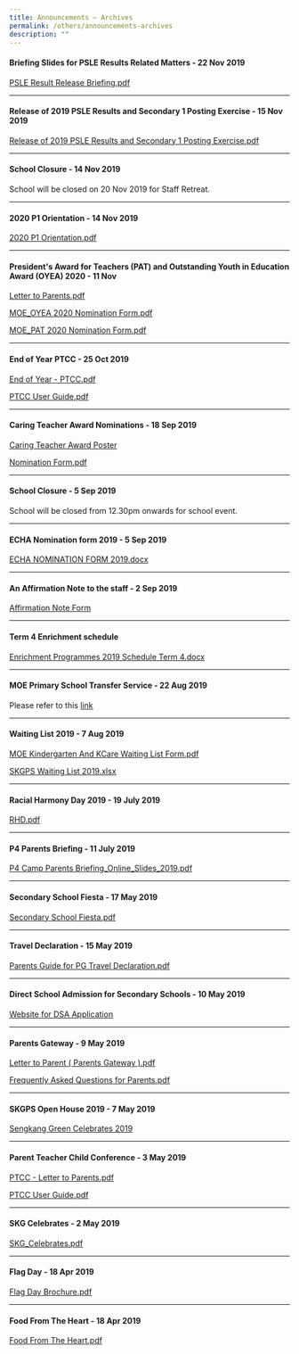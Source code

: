 ```yaml
---
title: Announcements – Archives
permalink: /others/announcements-archives
description: ""
---
```

<h4><strong>Briefing Slides for PSLE Results Related Matters - 22 Nov 2019</strong></h4>
<p><a href="https://sengkanggreenpri-moe-edu-sg-admin.cwp.sg/qql/slot/u160/Others/Announcement/2019/PSLE%20Result%20Release%20Briefing.pdf" target="_blank" rel="noopener">PSLE Result Release Briefing.pdf</a>&nbsp;</p>
<hr />
<h4><strong>Release of 2019 PSLE Results and Secondary 1 Posting Exercise - 15 Nov 2019</strong></h4>
<p><a href="https://sengkanggreenpri-moe-edu-sg-admin.cwp.sg/qql/slot/u160/Others/Announcement/2019/Release%20of%202019%20PSLE%20Results%20and%20Secondary%201%20Posting%20Exercise.pdf" target="_blank" rel="noopener">Release of 2019 PSLE Results and Secondary 1 Posting Exercise.pdf</a>&nbsp;</p>
<hr>
<h4><strong>School Closure - 14 Nov 2019</strong></h4>
<p>School will be closed on 20 Nov 2019 for Staff Retreat.</p><hr>
<h4><strong>2020 P1 Orientation - 14 Nov 2019</strong></h4>
<p><a href="https://sengkanggreenpri-moe-edu-sg-admin.cwp.sg/qql/slot/u160/Others/Announcement/2019/2020%20P1%20Orientation.pdf" target="_blank" rel="noopener">2020 P1 Orientation.pdf</a></p><hr>
<h4><strong>President's Award for Teachers (PAT) and Outstanding Youth in Education Award (OYEA) 2020 - 11 Nov</strong></h4>
<p><a href="https://sengkanggreenpri-moe-edu-sg-admin.cwp.sg/qql/slot/u160/Others/Announcement/2019/Letter%20to%20Parents%202020.pdf" target="_blank" rel="noopener">Letter to Parents.pdf</a>&nbsp;</p>
<p><a href="https://sengkanggreenpri-moe-edu-sg-admin.cwp.sg/qql/slot/u160/Others/Announcement/2019/MOE_OYEA%202020%20Nomination%20Form.pdf" target="_blank" rel="noopener">MOE_OYEA 2020 Nomination Form.pdf</a>&nbsp;<strong><br /></strong></p>
<p><a href="https://sengkanggreenpri-moe-edu-sg-admin.cwp.sg/qql/slot/u160/Others/Announcement/2019/MOE_PAT%202020%20Nomination%20Form.pdf" target="_blank" rel="noopener">MOE_PAT 2020 Nomination Form.pdf</a>&nbsp;</p><hr>
<h4><strong>End of Year PTCC - 25 Oct 2019</strong></h4>
<p><a href="https://sengkanggreenpri-moe-edu-sg-admin.cwp.sg/qql/slot/u160/Others/Announcement/2019/End%20of%20Year%20-%20PTCC.pdf">End of Year - PTCC.pdf</a>&nbsp;<strong><br /></strong></p>
<p><a href="https://sengkanggreenpri-moe-edu-sg-admin.cwp.sg/qql/slot/u160/Others/Announcement/PTCC%20User%20Guide.pdf" target="_blank" rel="noopener">PTCC User Guide.pdf</a>&nbsp;</p><hr>
<h4><strong>Caring Teacher Award Nominations - 18 Sep 2019</strong></h4>
<p><a href="https://sengkanggreenpri-moe-edu-sg-admin.cwp.sg/qql/slot/u160/Others/Announcement/2019/Poster_A3.pdf" target="_blank" rel="noopener">Caring Teacher Award Poster</a></p>
<p><a href="https://sengkanggreenpri-moe-edu-sg-admin.cwp.sg/qql/slot/u160/Others/Announcement/2019/Nomination%20Form.pdf" target="_blank" rel="noopener">Nomination Form.pdf</a>&nbsp;</p><hr>
<h4><strong>School Closure - 5 Sep 2019</strong></h4>
<p>School will be closed from 12.30pm onwards for school event.</p>
<hr>
<h4><strong>ECHA Nomination form 2019 - 5 Sep 2019</strong></h4>
<p><a href="https://sengkanggreenpri-moe-edu-sg-admin.cwp.sg/qql/slot/u160/Others/Announcement/2019/ECHA%20NOMINATION%20FORM%202019.docx" target="_blank" rel="noopener">ECHA NOMINATION FORM 2019.docx</a>&nbsp;</p>
<hr>
<h4><strong>An Affirmation Note to the staff - 2 Sep 2019</strong></h4>
<p><a href="https://docs.google.com/forms/d/e/1FAIpQLSeYs7U1cYT9o3yg949xMV-i-RPSXLHCIoszduF8uHnl8OcPnQ/viewform?usp=sf_link" target="_blank" rel="noopener">Affirmation Note Form</a></p>
<hr>
<h4><strong>Term 4 Enrichment schedule</strong></h4>
<p><a href="https://sengkanggreenpri-moe-edu-sg-admin.cwp.sg/qql/slot/u160/Enrichment%20Programmes%202019%20Schedule%20Term%204.docx">Enrichment Programmes 2019 Schedule Term 4.docx</a>&nbsp;</p>
<hr />
<h4><strong>MOE Primary School Transfer Service - 22 Aug 2019</strong></h4>
<p>Please refer to this&nbsp;<a href="https://beta.moe.gov.sg/primary/transfers/" target="_blank" rel="noopener">link</a></p>
<hr />
<h4><strong>Waiting List 2019 - 7 Aug 2019</strong></h4>
<p><a href="https://sengkanggreenpri-moe-edu-sg-admin.cwp.sg/qql/slot/u160/Others/Announcement/2019/MOE%20Kindergarten%20And%20KCare%20Waiting%20List%20Form.pdf">MOE Kindergarten And KCare Waiting List Form.pdf</a>&nbsp;</p>
<p><a href="https://sengkanggreenpri-moe-edu-sg-admin.cwp.sg/qql/slot/u160/SKGPS%20Waiting%20list%202019.xlsx" target="_blank" rel="noopener">SKGPS Waiting List 2019.xlsx</a>&nbsp;</p>
<hr>
<h4><strong>Racial Harmony Day 2019 - 19 July 2019</strong></h4>
<p><a href="https://sengkanggreenpri-moe-edu-sg-admin.cwp.sg/qql/slot/u160/RHD.pdf">RHD.pdf</a>&nbsp;</p>
<hr />
<h4><strong>P4 Parents Briefing - 11 July 2019</strong></h4>
<p><a href="https://sengkanggreenpri-moe-edu-sg-admin.cwp.sg/qql/slot/u160/Others/P4%20Camp%20Parents%20Briefing_Online_Slides_2019.pdf">P4 Camp Parents Briefing_Online_Slides_2019.pdf</a>&nbsp;</p>
<hr>
<h4><strong>Secondary School Fiesta - 17 May 2019</strong></h4>
<p><a href="https://sengkanggreenpri-moe-edu-sg-admin.cwp.sg/qql/slot/u160/Others/Announcement/2019/Secondary%20School%20Fiesta.pdf" target="_blank" rel="noopener">Secondary School Fiesta.pdf</a>&nbsp;</p>
<hr />
<h4><strong>Travel Declaration - 15 May 2019</strong></h4>
<p><a href="https://sengkanggreenpri-moe-edu-sg-admin.cwp.sg/qql/slot/u160/Others/Announcement/2019/Parents%20Guide%20for%20PG%20Travel%20Declaration.pdf" target="_blank" rel="noopener">Parents Guide for PG Travel Declaration.pdf</a></p>
<hr />
<h4><strong>Direct School Admission for Secondary Schools - 10 May 2019</strong></h4>
<p><a href="https://www.dsa-is.moe.gov.sg/login/mainstreamapplicant" target="_blank" rel="noopener">Website for DSA Application</a></p>
<hr>
<h4><strong>Parents Gateway - 9 May 2019</strong></h4>
<p><a href="https://sengkanggreenpri-moe-edu-sg-admin.cwp.sg/qql/slot/u160/Others/Announcement/2019/Letter%20to%20Parent%20(%20Parents%20Gateway%20).pdf" target="_blank" rel="noopener">Letter to Parent ( Parents Gateway ).pdf</a>&nbsp;</p>
<p><a href="https://sengkanggreenpri-moe-edu-sg-admin.cwp.sg/qql/slot/u160/Others/Announcement/2019/Frequently%20Asked%20Questions%20for%20Parents.pdf" target="_blank" rel="noopener">Frequently Asked Questions for Parents.pdf</a>&nbsp;</p>
<hr />
<h4><strong>SKGPS Open House 2019 - 7 May 2019</strong></h4>
<p><a href="https://sengkanggreenpri.moe.edu.sg/others/parents/open-house-2019" target="">Sengkang Green Celebrates 2019</a></p>
<hr />
<h4><strong>Parent Teacher Child Conference - 3 May 2019</strong></h4>
<p><a href="https://sengkanggreenpri-moe-edu-sg-admin.cwp.sg/qql/slot/u160/Others/Announcement/2019/PTCC%20-%20Letter%20to%20Parents.pdf" target="_blank" rel="noopener">PTCC - Letter to Parents.pdf</a>&nbsp;<strong><br /></strong></p>
<p><a href="https://sengkanggreenpri-moe-edu-sg-admin.cwp.sg/qql/slot/u160/Others/Announcement/PTCC%20User%20Guide.pdf" target="_blank" rel="noopener">PTCC User Guide.pdf</a>&nbsp;</p>
<hr>
<h4><strong>SKG Celebrates - 2 May 2019</strong></h4>
<p><a href="https://sengkanggreenpri-moe-edu-sg-admin.cwp.sg/qql/slot/u160/Home/Announcement/SKG_Celebrates.pdf">SKG_Celebrates.pdf</a>&nbsp;</p>
<hr>
<h4><strong>Flag Day - 18 Apr 2019</strong></h4>
<p><a href="https://sengkanggreenpri-moe-edu-sg-admin.cwp.sg/qql/slot/u160/Others/Announcement/2019/Flag%20Day%20Brochure.pdf" target="_blank" rel="noopener">Flag Day Brochure.pdf</a>&nbsp;</p>
<hr />
<h4><strong>Food From The Heart - 18 Apr 2019</strong></h4>
<p><a href="https://sengkanggreenpri-moe-edu-sg-admin.cwp.sg/qql/slot/u160/Others/Announcement/2019/Food%20From%20The%20Heart.pdf" target="_blank" rel="noopener">Food From The Heart.pdf</a>&nbsp;</p>
